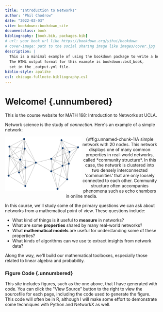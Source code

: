 ```yaml
--- 
title: "Introduction to Networks"
author: "Phil Chodrow"
date: "2022-02-03"
site: bookdown::bookdown_site
documentclass: book
bibliography: [book.bib, packages.bib]
# url: your book url like https://bookdown.org/yihui/bookdown
# cover-image: path to the social sharing image like images/cover.jpg
description: |
  This is a minimal example of using the bookdown package to write a book.
  The HTML output format for this example is bookdown::bs4_book,
  set in the _output.yml file.
biblio-style: apalike
csl: chicago-fullnote-bibliography.csl
---
```



# Welcome! {.unnumbered}

This is the course website for MATH 168: Introduction to Networks at UCLA. 

Network science is the study of *connection*. Here's an example of a simple network: 

<div class="figure" style="text-align: center">
<img src="index_files/figure-html/unnamed-chunk-1-1.png" alt="A simple network with 20 nodes. This network displays one of many common properties in real-world networks, called *community structure*. In this case, the network is clustered into two densely interconnected 'communities' that are only loosely connected to each other. Community structure often accompanies phenomena such as echo chambers in online media." width="50%" style="float:left" />
<p class="caption">(\#fig:unnamed-chunk-1)A simple network with 20 nodes. This network displays one of many common properties in real-world networks, called *community structure*. In this case, the network is clustered into two densely interconnected 'communities' that are only loosely connected to each other. Community structure often accompanies phenomena such as echo chambers in online media.</p>
</div>

In this course, we'll study some of the primary questions we can ask about networks from a mathematical point of view. These questions include: 

- What kind of things is it useful to **measure** in networks?
- What are some **properties** shared by many real-world networks?
- What **mathematical models** are useful for understanding some of these properties? 
- What kinds of algorithms can we use to extract insights from network data? 

Along the way, we'll build our mathematical toolboxes, especially those related to linear algebra and probability. 


### Figure Code {.unnumbered}

This site includes figures, such as the one above, that I have generated with code. You can click the "View Source" button to the right to view the sourcefile for each page, including the code used to generate the figure. This code will often be in R, although I will make some effort to demonstrate some techniques with Python and NetworkX as well. 

